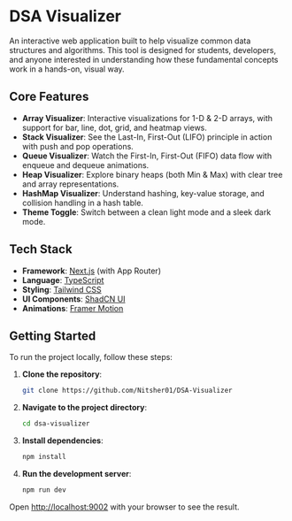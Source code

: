 # DSA Visualizer

An interactive web application built to help visualize common data structures and algorithms. This tool is designed for students, developers, and anyone interested in understanding how these fundamental concepts work in a hands-on, visual way.

## Core Features

-   **Array Visualizer**: Interactive visualizations for 1-D & 2-D arrays, with support for bar, line, dot, grid, and heatmap views.
-   **Stack Visualizer**: See the Last-In, First-Out (LIFO) principle in action with push and pop operations.
-   **Queue Visualizer**: Watch the First-In, First-Out (FIFO) data flow with enqueue and dequeue animations.
-   **Heap Visualizer**: Explore binary heaps (both Min & Max) with clear tree and array representations.
-   **HashMap Visualizer**: Understand hashing, key-value storage, and collision handling in a hash table.
-   **Theme Toggle**: Switch between a clean light mode and a sleek dark mode.

## Tech Stack

-   **Framework**: [Next.js](https://nextjs.org/) (with App Router)
-   **Language**: [TypeScript](https://www.typescriptlang.org/)
-   **Styling**: [Tailwind CSS](https://tailwindcss.com/)
-   **UI Components**: [ShadCN UI](https://ui.shadcn.com/)
-   **Animations**: [Framer Motion](https://www.framer.com/motion/)

## Getting Started

To run the project locally, follow these steps:

1.  **Clone the repository**:
    ```bash
    git clone https://github.com/Nitsher01/DSA-Visualizer
    ```

2.  **Navigate to the project directory**:
    ```bash
    cd dsa-visualizer
    ```

3.  **Install dependencies**:
    ```bash
    npm install
    ```

4.  **Run the development server**:
    ```bash
    npm run dev
    ```

Open [http://localhost:9002](http://localhost:9002) with your browser to see the result.
